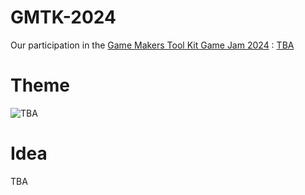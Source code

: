 # GMTK-2024
Our participation in the [Game Makers Tool Kit Game Jam 2024](https://itch.io/jam/gmtk-2024) : [TBA](https://ukhando.itch.io/)

# Theme
![TBA](https://img.itch.zone/aW1hZ2UyL2phbS8zNzk2ODMvMTcyNjI0MDkucG5n/original/LTAD7c.png)

# Idea
TBA
